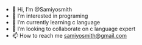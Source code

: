 - 👋 Hi, I’m @Samiyosmith
- 👀 I’m interested in programing
- 🌱 I’m currently learning c language
- 💞️ I’m looking to collaborate on c language expert
- 📫 How to reach me samiyosmith@gmail.com

<!---
Samiyosmith/Samiyosmith is a ✨ special ✨ repository because its `README.md` (this file) appears on your GitHub profile.
You can click the Preview link to take a look at your changes.
--->
